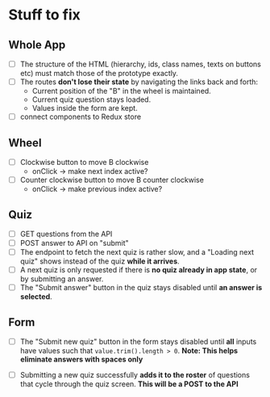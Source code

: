 # Stuff to fix

## Whole App
- [ ] The structure of the HTML (hierarchy, ids, class names, texts on buttons etc) must match those of the prototype exactly.
- [ ] The routes **don't lose their state** by navigating the links back and forth:
  - Current position of the "B" in the wheel is maintained.
  - Current quiz question stays loaded.
  - Values inside the form are kept.
- [ ] connect components to Redux store

## Wheel
- [ ] Clockwise button to move B clockwise
    - onClick -> make next index active?
- [ ] Counter clockwise button to move B counter clockwise
    - onClick -> make previous index active?

## Quiz
- [ ] GET questions from the API
- [ ] POST answer to API on "submit"
- [ ] The endpoint to fetch the next quiz is rather slow, and a "Loading next quiz" shows instead of the quiz **while it arrives**.
- [ ] A next quiz is only requested if there is **no quiz already in app state**, or by submitting an answer.
- [ ] The "Submit answer" button in the quiz stays disabled until **an answer is selected**.

## Form
- [ ] The "Submit new quiz" button in the form stays disabled until **all** inputs have values such that `value.trim().length > 0`.
  **Note: This helps eliminate answers with spaces only**
- [ ] Submitting a new quiz successfully **adds it to the roster** of questions that cycle through the quiz screen.
  **This will be a POST to the API**









